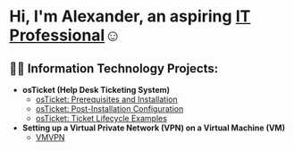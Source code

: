 <h1>Hi, I'm Alexander, an aspiring <a href="https://www.linkedin.com/in/alexander-tibbits-7b6ab629a/">IT Professional</a>☺</h1>
<h2>👨‍💻 Information Technology Projects:</h2>

- <b>osTicket (Help Desk Ticketing System)</b>
  - [osTicket: Prerequisites and Installation](https://github.com/alexander-t1bb1ts/osticket-prereqs)
  - [osTicket: Post-Installation Configuration](https://github.com/alexander-t1bb1ts/post-install-config)
  - [osTicket: Ticket Lifecycle Examples](https://github.com/alexander-t1bb1ts/ticket-lifecycle)
- <b>Setting up a Virtual Private Network (VPN) on a Virtual Machine (VM)</b>
  -   [VMVPN](https://github.com/alexander-t1bb1ts/VMVPN)
